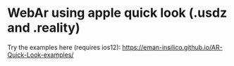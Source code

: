 # WebAr using apple quick look (.usdz and .reality)

Try the examples here (requires ios12): https://eman-insilico.github.io/AR-Quick-Look-examples/
